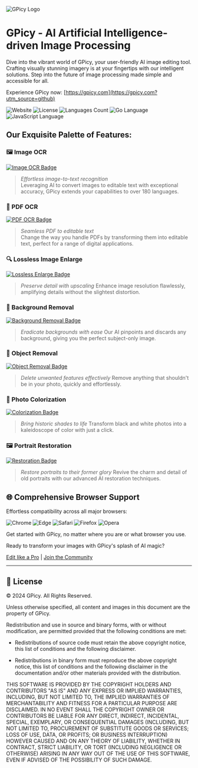![GPicy Logo](https://cdn.jsdelivr.net/gh/gpicy/gpicy@main/assets/images/logo.svg)

# GPicy - AI Artificial Intelligence-driven Image Processing

Dive into the vibrant world of GPicy, your user-friendly AI image editing tool. Crafting visually stunning imagery is at your fingertips with our intelligent solutions. Step into the future of image processing made simple and accessible for all.

Experience GPicy now: [https://gpicy.com](https://gpicy.com?utm_source=github)

![Website](https://img.shields.io/website?up_message=Available&url=http%3A%2F%2Fgpicy.com%3Futm_source%3Dgithub&color=pink)
![License](https://img.shields.io/github/license/gpicy/gpicy?color=yellow)
![Languages Count](https://img.shields.io/badge/languages-7-orange)
![Go Language](https://img.shields.io/badge/Golang-00ADD8.svg?&style=flat&logo=go&logoColor=white)
![JavaScript Language](https://img.shields.io/badge/JavaScript-F7DF1E.svg?style=flat&logo=javascript&logoColor=black)

## Our Exquisite Palette of Features:

### 🖼️ Image OCR 
[![Image OCR Badge](https://img.shields.io/badge/OCR-Text_Conversion-blueviolet)](https://gpicy.com/en-US/image-ocr?utm_source=github)
> _Effortless image-to-text recognition_  
Leveraging AI to convert images to editable text with exceptional accuracy, GPicy extends your capabilities to over 180 languages.

### 📄 PDF OCR 
[![PDF OCR Badge](https://img.shields.io/badge/PDF_OCR-High_Fidelity-red)](https://gpicy.com/en-US/pdf-ocr?utm_source=github)
> _Seamless PDF to editable text_  
Change the way you handle PDFs by transforming them into editable text, perfect for a range of digital applications.

### 🔍 Lossless Image Enlarge 
[![Lossless Enlarge Badge](https://img.shields.io/badge/Lossless_Enlarge-Up_to_4x-orange)](https://gpicy.com/en-US/lossless-image-enlarge?utm_source=github)
> _Preserve detail with upscaling_
Enhance image resolution flawlessly, amplifying details without the slightest distortion.

### 🚫 Background Removal 
[![Background Removal Badge](https://img.shields.io/badge/Background_Removal-One_Click-yellow)](https://gpicy.com/en-US/background-removal?utm_source=github)
> _Eradicate backgrounds with ease_
Our AI pinpoints and discards any background, giving you the perfect subject-only image.

### 🧹 Object Removal 
[![Object Removal Badge](https://img.shields.io/badge/Object_Removal-Spotless_Finish-brightgreen)](https://gpicy.com/en-US/object-removal?utm_source=github)
> _Delete unwanted features effectively_
Remove anything that shouldn't be in your photo, quickly and effortlessly.

### 🎨 Photo Colorization 
[![Colorization Badge](https://img.shields.io/badge/Photo_Colorization-True_to_Life-green)](https://gpicy.com/en-US/photo-colorization?utm_source=github)
> _Bring historic shades to life_
Transform black and white photos into a kaleidoscope of color with just a click.

### 🖼️ Portrait Restoration 
[![Restoration Badge](https://img.shields.io/badge/Portrait_Restoration-Crisp_Definition-blue)](https://gpicy.com/en-US/portrait-restoration?utm_source=github)
> _Restore portraits to their former glory_
Revive the charm and detail of old portraits with our advanced AI restoration techniques.

## 🌐 Comprehensive Browser Support

Effortless compatibility across all major browsers:

![Chrome](https://img.shields.io/badge/Chrome-Supported-brightgreen.svg?&style=flat&logo=Google-Chrome&logoColor=white)
![Edge](https://img.shields.io/badge/Edge-Supported-green.svg?&style=flat&logo=Microsoft-Edge&logoColor=white)
![Safari](https://img.shields.io/badge/Safari-Supported-blue.svg?&style=flat&logo=Safari&logoColor=white)
![Firefox](https://img.shields.io/badge/Firefox-Supported-orange.svg?&style=flat&logo=Firefox-Browser&logoColor=white)
![Opera](https://img.shields.io/badge/Opera-Supported-red.svg?&style=flat&logo=Opera&logoColor=white)

Get started with GPicy, no matter where you are or what browser you use.


  

Ready to transform your images with GPicy's splash of AI magic?

[Edit like a Pro](http://gpicy.com?utm_source=github) | [Join the Community](https://github.com/gpicy/gpicy)



  
---

## 📑 License

© 2024 GPicy. All Rights Reserved.

Unless otherwise specified, all content and images in this document are the property of GPicy.

Redistribution and use in source and binary forms, with or without modification, are permitted provided that the following conditions are met:

- Redistributions of source code must retain the above copyright notice, this list of conditions and the following disclaimer.

- Redistributions in binary form must reproduce the above copyright notice, this list of conditions and the following disclaimer in the documentation and/or other materials provided with the distribution.

THIS SOFTWARE IS PROVIDED BY THE COPYRIGHT HOLDERS AND CONTRIBUTORS "AS IS" AND ANY EXPRESS OR IMPLIED WARRANTIES, INCLUDING, BUT NOT LIMITED TO, THE IMPLIED WARRANTIES OF MERCHANTABILITY AND FITNESS FOR A PARTICULAR PURPOSE ARE DISCLAIMED. IN NO EVENT SHALL THE COPYRIGHT OWNER OR CONTRIBUTORS BE LIABLE FOR ANY DIRECT, INDIRECT, INCIDENTAL, SPECIAL, EXEMPLARY, OR CONSEQUENTIAL DAMAGES (INCLUDING, BUT NOT LIMITED TO, PROCUREMENT OF SUBSTITUTE GOODS OR SERVICES; LOSS OF USE, DATA, OR PROFITS; OR BUSINESS INTERRUPTION) HOWEVER CAUSED AND ON ANY THEORY OF LIABILITY, WHETHER IN CONTRACT, STRICT LIABILITY, OR TORT (INCLUDING NEGLIGENCE OR OTHERWISE) ARISING IN ANY WAY OUT OF THE USE OF THIS SOFTWARE, EVEN IF ADVISED OF THE POSSIBILITY OF SUCH DAMAGE.
